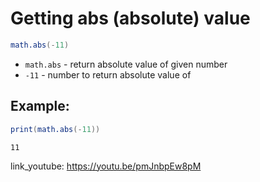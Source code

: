 # Getting abs (absolute) value

```lua
math.abs(-11)
```

- `math.abs` - return absolute value of given number
- `-11` - number to return absolute value of

## Example: 
```lua
print(math.abs(-11))
```
```
11

```

link_youtube: https://youtu.be/pmJnbpEw8pM
